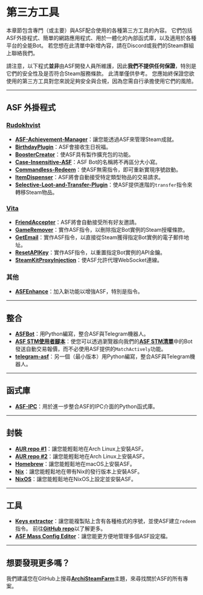 # 第三方工具

本章節包含專門（或主要）與ASF配合使用的各種第三方工具的內容。 它們包括ASF外掛程式、簡單的網路應用程式、用於一體化的內部函式庫，以及適用於各種平台的全能Bot。 若您想在此清單中新增內容，請在Discord或我們的Steam群組上聯絡我們。

請注意，以下程式&#8203;**並非**&#8203;由ASF開發人員所維護，因此&#8203;**我們不提供任何保證**&#8203;，特別是它們的安全性及是否符合Steam服務條款。 此清單僅供參考。 您應始終保證您欲使用的第三方工具對您來說足夠安全與合規，因為您需自行承擔使用它們的風險。

---

## ASF 外掛程式

### **[Rudokhvist](https://github.com/Rudokhvist)**

- **[ASF-Achievement-Manager](https://github.com/Rudokhvist/ASF-Achievement-Manager)**&#8203;：讓您能透過ASF來管理Steam成就。
- **[BirthdayPlugin](https://github.com/Rudokhvist/BirthdayPlugin)**&#8203;：ASF會接收生日祝福。
- **[BoosterCreator](https://github.com/Rudokhvist/BoosterCreator)**&#8203;：使ASF具有製作擴充包的功能。
- **[Case-Insensitive-ASF](https://github.com/Rudokhvist/Case-Insensitive-ASF)**&#8203;：ASF Bot的名稱將不再區分大小寫。
- **[Commandless-Redeem](https://github.com/Rudokhvist/Commandless-Redeem)**&#8203;：使ASF無需指令，即可重新實現序號啟動。
- **[ItemDispenser](https://github.com/Rudokhvist/ItemDispenser)**&#8203;：ASF將會自動接受特定類型物品的交易請求。
- **[Selective-Loot-and-Transfer-Plugin](https://github.com/Rudokhvist/Selective-Loot-and-Transfer-Plugin)**&#8203;：使ASF提供進階的&#8203;`transfer`&#8203;指令來轉移Steam物品。

### **[Vita](https://github.com/ezhevita)**

- **[FriendAccepter](https://github.com/ezhevita/FriendAccepter)**&#8203;：ASF將會自動接受所有好友邀請。
- **[GameRemover](https://github.com/ezhevita/GameRemover)**&#8203;：實作ASF指令，以刪除指定Bot實例的Steam授權條款。
- **[GetEmail](https://github.com/ezhevita/GetEmail)**&#8203;：實作ASF指令，以直接從Steam獲得指定Bot實例的電子郵件地址。
- **[ResetAPIKey](https://github.com/ezhevita/ResetAPIKey)**&#8203;：實作ASF指令，以重置指定Bot實例的API金鑰。
- **[SteamKitProxyInjection](https://github.com/ezhevita/SteamKitProxyInjection)**&#8203;：使ASF允許代理WebSocket連線。

### 其他

- **[ASFEnhance](https://github.com/chr233/ASFEnhance)**&#8203;：加入新功能以增強ASF，特別是指令。

---

## 整合

- **[ASFBot](https://github.com/dmcallejo/ASFBot)**&#8203;：用Python編寫，整合ASF與Telegram機器人。
- **[ASF STM使用者腳本](https://greasyfork.org/zh-TW/scripts/404754-asf-stm)**&#8203;：使您可以透過瀏覽器向我們的&#8203;**[ASF STM清單](https://github.com/JustArchiNET/ArchiSteamFarm/wiki/ItemsMatcherPlugin-zh-TW#publiclisting)**&#8203;中的Bot發送自動交易報價，而不必使用ASF提供的&#8203;`MatchActively`&#8203;功能。
- **[telegram-asf](https://github.com/deluxghost/telegram-asf)**&#8203;：另一個（最小版本）用Python編寫，整合ASF與Telegram機器人。

---

## 函式庫

- **[ASF-IPC](https://github.com/deluxghost/ASF_IPC)**&#8203;：用於進一步整合ASF的IPC介面的Python函式庫。

---

## 封裝

- **[AUR repo #1](https://aur.archlinux.org/packages/asf)**&#8203;：讓您能輕鬆地在Arch Linux上安裝ASF。
- **[AUR repo #2](https://aur.archlinux.org/packages/archisteamfarm-bin)**&#8203;：讓您能輕鬆地在Arch Linux上安裝ASF。
- **[Homebrew](https://formulae.brew.sh/formula/archi-steam-farm)**&#8203;：讓您能輕鬆地在macOS上安裝ASF。
- **[Nix](https://search.nixos.org/packages?channel=unstable&show=ArchiSteamFarm&from=0&size=50&sort=relevance&type=packages&query=ArchiSteamFarm)**&#8203;：讓您能輕鬆地在帶有Nix的發行版本上安裝ASF。
- **[NixOS](https://search.nixos.org/options?channel=unstable&from=0&size=50&sort=relevance&type=packages&query=ArchiSteamFarm)**&#8203;：讓您能輕鬆地在NixOS上設定並安裝ASF。

---

## 工具

- **[Keys extractor](https://ske.xpixv.com)**&#8203;：讓您能複製貼上含有各種格式的序號，並使ASF建立&#8203;`redeem`&#8203;指令。 前往&#8203;**[GitHub repo](https://github.com/PixvIO/SKE)**&#8203;以了解更多。
- **[ASF Mass Config Editor](https://github.com/genesix-eu/ASF_MCE)**&#8203;：讓您能更方便地管理多個ASF設定檔。

---

## 想要發現更多嗎？

我們建議您在GitHub上搜尋&#8203;**[ArchiSteamFarm](https://github.com/topics/archisteamfarm)**&#8203;主題，來尋找關於ASF的所有專案。